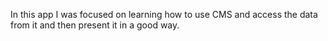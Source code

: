 In this app I was focused on learning how to use CMS and access the data from it and then present it in a good way.
